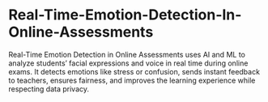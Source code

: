 # Real-Time-Emotion-Detection-In-Online-Assessments
Real-Time Emotion Detection in Online Assessments uses AI and ML to analyze students’ facial expressions and voice in real time during online exams. It detects emotions like stress or confusion, sends instant feedback to teachers, ensures fairness, and improves the learning experience while respecting data privacy.

